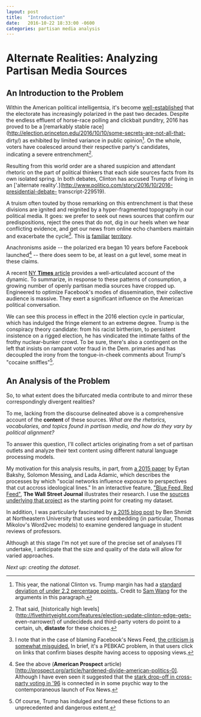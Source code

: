 ```yaml
---
layout: post
title:  "Introduction"
date:   2016-10-22 18:33:00 -0600
categories: partisan media analysis
---
```


# Alternate Realities: Analyzing Partisan Media Sources

## An Introduction to the Problem
Within the American political intelligentsia, it's become [well-established](http://prospect.org/article/hardened-divide-american-politics-0) that the electorate has increasingly polarized in the past two decades. Despite the endless effluent of horse-race polling and clickbait punditry, 2016 has proved to be a [remarkably stable race](http://election.princeton.edu/2016/10/10/some-secrets-are-not-all-that- dirty/) as exhibited by limited variance in public opinion[^1]. On the whole, voters have coalesced around their respective party's candidates, indicating a severe entrenchment[^2].

Resulting from this world order are a shared suspicion and attendant rhetoric on the part of political thinkers that each side sources facts from its own isolated spring. In both debates, Clinton has accused Trump of living in an ['alternate reality'.](http://www.politico.com/story/2016/10/2016-presidential-debate- transcript-229519).

A truism often touted by those remarking on this entrenchment is that these divisions are ignited and reignited by a hyper-fragmented topography in our political media. It goes: we prefer to seek out news sources that confirm our predispositions, reject the ones that do not, dig in our heels when we hear conflicting evidence, and get our news from online echo chambers maintain and exacerbate the cycle[^3]. This [is](http://www.npr.org/sections/alltechconsidered/2016/07/24/486941582/the-reason-your-feed-became-an-echo-chamber-and-what-to-do-about-it) [familiar](https://www.washingtonpost.com/news/in-theory/wp/2016/07/14/confirmed-echo-chambers-exist-on-social-media-but-what-can-we-do-about-them/?utm_term=.c129e751ebc2) [territory](http://www.nytimes.com/roomfordebate/2011/04/21/barack-obama-and-the-psychology-of-the-birther-myth/the-echo-chamber-effect).

Anachronisms aside -- the polarized era began 10 years before Facebook launched[^4] -- there does seem to be, at least on a gut level, some meat in these claims.

A recent [NY **Times** article](http://www.nytimes.com/2016/08/28/magazine/inside-facebooks-totally-insane-unintentionally-gigantic-hyperpartisan-political-media-machine.html?_r=0) provides a well-articulated account of the dynamic. To summarize, in response to these patterns of consumption, a growing number of openly partisan media sources have cropped up. Engineered to optimize Facebook's modes of dissemination, their collective audience is massive. They exert a significant influence on the American political conversation.

We can see this process in effect in the 2016 election cycle in particular, which has indulged the fringe element to an extreme degree. Trump is the conspiracy theory candidate: from his racist birtherism, to persistent insistence on a rigged election, he has vindicated the intimate faiths of the frothy nuclear-bunker crowd. To be sure, there's also a contingent on the left that insists on rampant voter fraud in the Dem. primaries and has decoupled the irony from the tongue-in-cheek comments about Trump's "cocaine sniffles"[^5].

## An Analysis of the Problem

So, to what extent does the bifurcated media contribute to and mirror these correspondingly divergent realities? 

To me, lacking from the discourse delineated above is a comprehensive account of the **content** of these sources. *What are the rhetorics, vocabularies, and topics found in partisan media, and how do they vary by political alignment?*

To answer this question, I'll collect articles originating from a set of partisan outlets and analyze their text content using different natural language processing models.

My motivation for this analysis results, in part, from [a 2015 paper](http://doi.org/10.1126/science.aaa1160) by Eytan Bakshy, Solomon Messing, and Lada Adamic, which describes the processes by which "social networks influence exposure to perspectives that cut accross ideological lines." In an interactive feature, ["Blue Feed, Red Feed"](http://graphics.wsj.com/blue-feed-red-feed/), **The Wall Street Journal** illustrates their research. I use the [sources underlying that project](https://github.com/jonkeegan/blue-feed-red-feed-sources) as the starting point for creating my dataset.

In addition, I was particularly fascinated by [a 2015 blog post](http://bookworm.benschmidt.org/posts/2015-10-30-rejecting-the-gender-binary.html) by Ben Shmidt at Northeastern University that uses word embedding (in particular, Thomas Mikolov's Word2vec models) to examine gendered language in student reviews of professors.

Although at this stage I'm not yet sure of the precise set of analyses I'll undertake, I anticipate that the size and quality of the data will allow for varied approaches.

*Next up: creating the dataset*.

[^1]: This year, the national Clinton vs. Trump margin has had a [standard deviation of under 2.2 percentage points.](http://election.princeton.edu/2016/09/16/is-a-change-in-the-air/). Credit to [Sam Wang](http://election.princeton.edu) for the arguments in this paragraph.

[^2]: That said, [historically high levels](http://fivethirtyeight.com/features/election-update-clinton-edge-gets- even-narrower/) of undecideds and third-party voters do point to a certain, uh, **distaste** for these choices.

[^3]: I note that in the case of blaming Facebook's News Feed, [the criticism is somewhat misguided.](http://science.sciencemag.org/content/early/2015/05/06/science.aaa1160.abstract) In brief, it's a PEBKAC problem, in that users click on links that confirm biases despite having access to opposing views.

[^4]: See the above (**American Prospect** article)[http://prospect.org/article/hardened-divide-american-politics-0]. Although I have even seen it suggested that the [stark drop-off in cross-party voting in '96](http://prospect.org/article/hardened-divide-american-politics-0) is connected in in some psychic way to the contemporaneous launch of Fox News.

[^5]: Of course, Trump has indulged and fanned these fictions to an unprecedented and dangerous extent.

[^6]: While it arguably began on November 6, 2012, I'm starting in June 2015, when Trump declared his candidacy. Should this provide dataset of insufficient size, I may expand the scope.